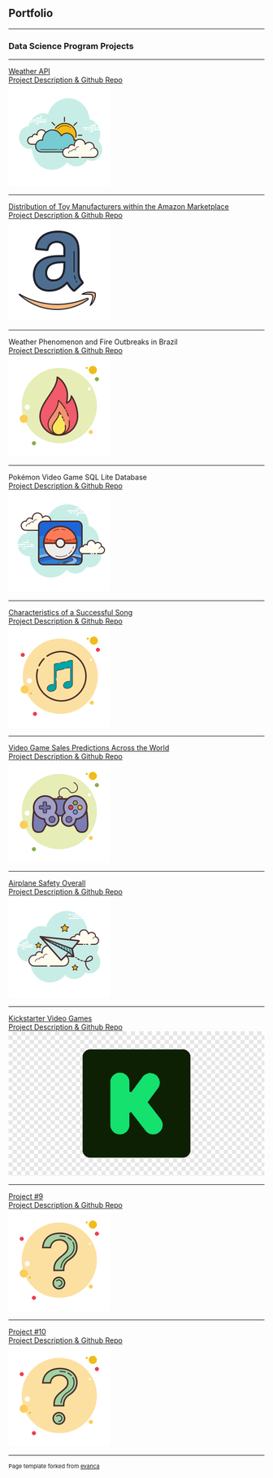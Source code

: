 ## Portfolio

---

### Data Science Program Projects
---

[Weather API](/sample_page)
<br> 
[Project Description & Github Repo]()
<br> 
<img src="images/WeatherAPI.png?raw=true"/>

---
[Distribution of Toy Manufacturers within the Amazon Marketplace](/pdf/sample_presentation.pdf)
<br>
[Project Description & Github Repo]()
<br>
<img src="images/AmazonToys.png?raw=true"/>

---
Weather Phenomenon and Fire Outbreaks in Brazil
<br>
[Project Description & Github Repo](https://github.com/gabriel-valenzuela/Valenzuela_Gabriel_DSC530/blob/master/README.md)
<br>
<img src="images/FireOutbreaks.png?raw=true"/>

---
Pokémon Video Game SQL Lite Database
<br>
[Project Description & Github Repo](https://github.com/gabriel-valenzuela/Valenzuela_Gabriel_DSC540/blob/master/README.md)
<br>
<img src="images/PokemonIcon.png?raw=true"/>

---
[Characteristics of a Successful Song](http://example.com/)
<br>
[Project Description & Github Repo]()
<br>
<img src="images/PopularSong.png?raw=true"/>

---
[Video Game Sales Predictions Across the World](http://example.com/)
<br>
[Project Description & Github Repo]()
<br>
<img src="images/VideoGameIcon.png?raw=true"/>

---
[Airplane Safety Overall](http://example.com/)
<br>
[Project Description & Github Repo]()
<br>
<img src="images/AirplaneIcon.png?raw=true"/>

---
[Kickstarter Video Games](http://example.com/)
<br>
[Project Description & Github Repo]()
<br>
<img src="images/KickstarterVideoGame.png?raw=true"/>

---
[Project #9](http://example.com/)
<br>
[Project Description & Github Repo]()
<br>
<img src="images/QuestionMarkIcon.png?raw=true"/>

---
[Project #10](http://example.com/)
<br>
[Project Description & Github Repo]()
<br>
<img src="images/QuestionMarkIcon.png?raw=true"/>

---
<p style="font-size:11px">Page template forked from <a href="https://github.com/evanca/quick-portfolio">evanca</a></p>
<!-- Remove above link if you don't want to attibute -->
